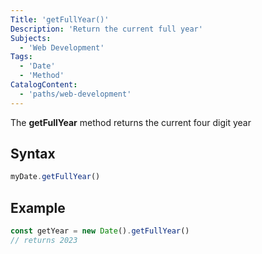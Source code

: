 ```yaml
---
Title: 'getFullYear()' 
Description: 'Return the current full year' 
Subjects: 
  - 'Web Development'
Tags: 
  - 'Date'
  - 'Method'
CatalogContent: 
  - 'paths/web-development'
---
```


The **getFullYear** method returns the current four digit year

## Syntax

```js
myDate.getFullYear()
```

## Example

```js
const getYear = new Date().getFullYear()
// returns 2023
```

